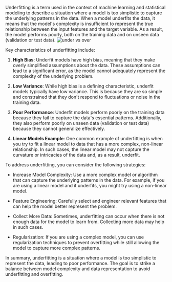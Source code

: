 Underfitting is a term used in the context of machine learning and statistical modeling to describe a situation where a model is too simplistic to capture the underlying patterns in the data. When a model underfits the data, it means that the model's complexity is insufficient to represent the true relationship between the input features and the target variable. As a result, the model performs poorly, both on the training data and on unseen data (validation or test data).
![under vs over](https://github.com/KomangAndika/Stat/assets/108614290/db7ec436-99e1-45d3-808a-88fca7d3fd8a)

Key characteristics of underfitting include:

1. **High Bias**: Underfit models have high bias, meaning that they make overly simplified assumptions about the data. These assumptions can lead to a significant error, as the model cannot adequately represent the complexity of the underlying problem.
 
2. **Low Variance**: While high bias is a defining characteristic, underfit models typically have low variance. This is because they are so simple and constrained that they don't respond to fluctuations or noise in the training data.

3. **Poor Performance**: Underfit models perform poorly on the training data because they fail to capture the data's essential patterns. Additionally, they also perform poorly on unseen data (validation or test data) because they cannot generalize effectively.

4. **Linear Models Example**: One common example of underfitting is when you try to fit a linear model to data that has a more complex, non-linear relationship. In such cases, the linear model may not capture the curvature or intricacies of the data and, as a result, underfit.


To address underfitting, you can consider the following strategies:

- Increase Model Complexity: Use a more complex model or algorithm that can capture the underlying patterns in the data. For example, if you are using a linear model and it underfits, you might try using a non-linear model.

- Feature Engineering: Carefully select and engineer relevant features that can help the model better represent the problem.

- Collect More Data: Sometimes, underfitting can occur when there is not enough data for the model to learn from. Collecting more data may help in such cases.

- Regularization: If you are using a complex model, you can use regularization techniques to prevent overfitting while still allowing the model to capture more complex patterns.


In summary, underfitting is a situation where a model is too simplistic to represent the data, leading to poor performance. The goal is to strike a balance between model complexity and data representation to avoid underfitting and overfitting.
